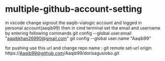 # multiple-github-account-setting
in vscode change signout the aaqib-vialogic account and logged in personal account(aaqib99)
then in cmd terminal set the email and username by entering following commands
git config --global user.email "aaqibkhan26990@gmail.com"
git config --global user.name "Aaqib99"

for pushing use this url and change repo name : git remote set-url origin https://Aaqib99@github.com/Aaqib99/dorisagusiobo.git
